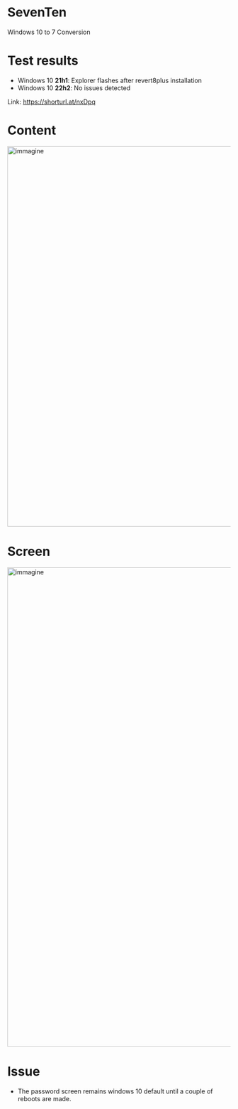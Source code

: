 # SevenTen
Windows 10 to 7 Conversion

# Test results

- Windows 10 **21h1**: Explorer flashes after revert8plus installation
- Windows 10 **22h2**: No issues detected

Link: https://shorturl.at/nxDpq

# Content

<img width="1381" height="857" alt="immagine" src="https://github.com/user-attachments/assets/c9bdddcf-8587-4711-96ef-fae6f690c627" />



# Screen

<img width="1920" height="1080" alt="immagine" src="https://github.com/user-attachments/assets/89188965-e6f0-4a2c-8b55-dd471d6ffd0b" />


# Issue

- The password screen remains windows 10 default until a couple of reboots are made.
